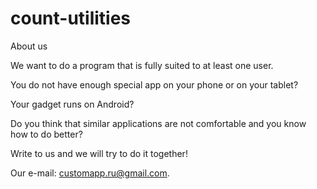 # count-utilities


About us


We want to do a program that is fully suited to at least one user.

You do not have enough special app on your phone or on your tablet?

Your gadget runs on Android?

Do you think that similar applications are not comfortable and you know how to do better?

Write to us and we will try to do it together!

Our e-mail: customapp.ru@gmail.com.
